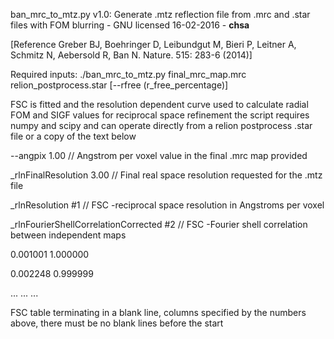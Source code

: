 
 ban_mrc_to_mtz.py v1.0: Generate .mtz reflection file from .mrc and .star files with FOM blurring - GNU licensed 16-02-2016 - __chsa__ 
 
 [Reference Greber BJ, Boehringer D, Leibundgut M, Bieri P, Leitner A, Schmitz N, Aebersold R, Ban N. Nature. 515: 283-6 (2014)]
 
 Required inputs: ./ban_mrc_to_mtz.py  final_mrc_map.mrc  relion_postprocess.star [--rfree (r_free_percentage)]
 
 FSC is fitted and the resolution dependent curve used to calculate radial FOM and SIGF values for reciprocal space refinement
 the script requires numpy and scipy and can operate directly from a relion postprocess .star file or a copy of the text below

 --angpix             1.00                                          // Angstrom per voxel value in the final .mrc map provided

 _rlnFinalResolution  3.00                                          // Final real space resolution requested for the .mtz file

 _rlnResolution                       #1                            // FSC -reciprocal space resolution in Angstroms per voxel
 
 _rlnFourierShellCorrelationCorrected #2                            // FSC -Fourier shell correlation between independent maps
 
 0.001001 1.000000
 
 0.002248 0.999999
 
 ...
 ...
 ...

 FSC table terminating in a blank line, columns specified by the numbers above, there must be no blank lines before the start
